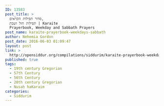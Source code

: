 ```yaml
---
ID: 13583
post_title: >
  סדור תפילות הקראים,
  תפילות חול ושבת | Karaite
  Prayerbook, Weekday and Sabbath Prayers
post_name: karaite-prayerbook-weekdays-sabbath
author: Nehemia Gordon
post_date: 2016-06-03 01:09:47
layout: post
link: >
  http://opensiddur.org/compilations/siddurim/karaite-prayerbook-weekdays-sabbath/
published: true
tags:
  - 19th century Gregorian
  - 57th Century
  - 56th Century
  - 20th century Gregorian
  - Nusaḥ haKaraim
categories:
  - Siddurim
---
```

